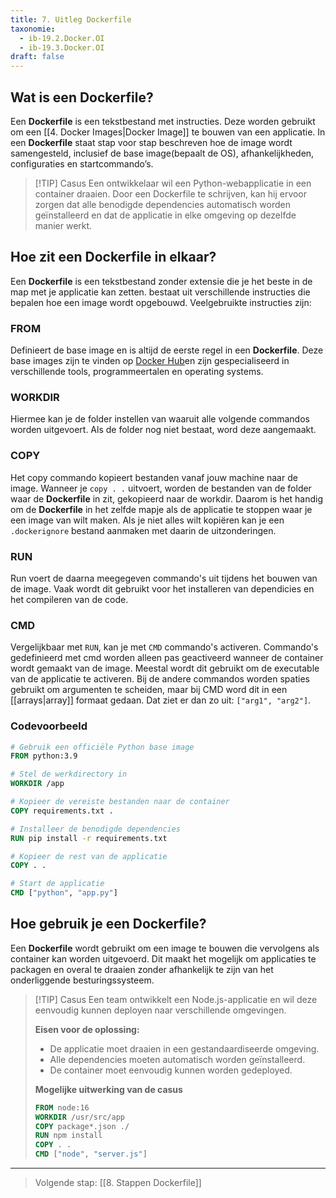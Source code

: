 ```yaml
---
title: 7. Uitleg Dockerfile
taxonomie:
  - ib-19.2.Docker.OI
  - ib-19.3.Docker.OI
draft: false
---
```


## Wat is een Dockerfile?
Een **Dockerfile** is een tekstbestand met instructies. Deze worden gebruikt om een [[4. Docker Images|Docker Image]] te bouwen van een applicatie. In een **Dockerfile** staat stap voor stap beschreven hoe de image wordt samengesteld, inclusief de base image(bepaalt de OS), afhankelijkheden, configuraties en startcommando’s.

> [!TIP] Casus 
> Een ontwikkelaar wil een Python-webapplicatie in een container 
> draaien. Door een Dockerfile te schrijven, kan hij ervoor zorgen dat 
> alle benodigde dependencies automatisch worden geïnstalleerd en dat 
> de applicatie in elke omgeving op dezelfde manier werkt.

## Hoe zit een Dockerfile in elkaar?
Een **Dockerfile** is een tekstbestand zonder extensie die je het beste in de map met je applicatie kan zetten. bestaat uit verschillende instructies die bepalen hoe een image wordt opgebouwd. Veelgebruikte instructies zijn:

### FROM
Definieert de base image en is altijd de eerste regel in een **Dockerfile**. Deze base images zijn te vinden op [Docker Hub](https://hub.docker.com/search?badges=official)en zijn gespecialiseerd in verschillende tools, programmeertalen en operating systems.

### WORKDIR
Hiermee kan je de folder instellen van waaruit alle volgende commandos worden uitgevoert. Als de folder nog niet bestaat, word deze aangemaakt.

### COPY
Het copy commando kopieert bestanden vanaf jouw machine naar de image. Wanneer je `copy . .` uitvoert, worden de bestanden van de folder waar de **Dockerfile** in zit, gekopieerd naar de workdir. Daarom is het handig om de **Dockerfile** in het zelfde mapje als de applicatie te stoppen waar je een image van wilt maken. Als je niet alles wilt kopiëren kan je een `.dockerignore` bestand aanmaken met daarin de uitzonderingen.

### RUN
Run voert de daarna meegegeven commando's uit tijdens het bouwen van de image. Vaak wordt dit gebruikt voor het installeren van dependicies en het compileren van de code.

### CMD
Vergelijkbaar met `RUN`, kan je met `CMD` commando's activeren. Commando's gedefinieerd met cmd worden alleen pas geactiveerd wanneer de container wordt gemaakt van de image. Meestal wordt dit gebruikt om de executable van de applicatie te activeren. Bij de andere commandos worden spaties gebruikt om argumenten te scheiden, maar bij CMD word dit in een [[arrays|array]] formaat gedaan. Dat ziet er dan zo uit: `["arg1", "arg2"]`.

### Codevoorbeeld
```dockerfile
# Gebruik een officiële Python base image
FROM python:3.9

# Stel de werkdirectory in
WORKDIR /app

# Kopieer de vereiste bestanden naar de container
COPY requirements.txt .

# Installeer de benodigde dependencies
RUN pip install -r requirements.txt

# Kopieer de rest van de applicatie
COPY . .

# Start de applicatie
CMD ["python", "app.py"]
```

## Hoe gebruik je een Dockerfile?
Een **Dockerfile** wordt gebruikt om een image te bouwen die vervolgens als container kan worden uitgevoerd. Dit maakt het mogelijk om applicaties te packagen en overal te draaien zonder afhankelijk te zijn van het onderliggende besturingssysteem.

> [!TIP] Casus 
> Een team ontwikkelt een Node.js-applicatie en wil deze eenvoudig 
> kunnen deployen naar verschillende omgevingen.
>
>**Eisen voor de oplossing:**
>- De applicatie moet draaien in een gestandaardiseerde omgeving.
>- Alle dependencies moeten automatisch worden geïnstalleerd.
>- De container moet eenvoudig kunnen worden gedeployed.
>
>**Mogelijke uitwerking van de casus**
>```dockerfile
>FROM node:16
>WORKDIR /usr/src/app
>COPY package*.json ./
>RUN npm install
>COPY . .
>CMD ["node", "server.js"]
>```

---

> Volgende stap: [[8. Stappen Dockerfile]]